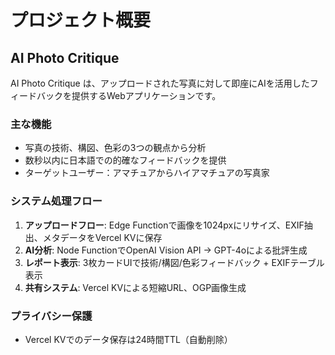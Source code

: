 # プロジェクト概要

## AI Photo Critique

AI Photo Critique は、アップロードされた写真に対して即座にAIを活用したフィードバックを提供するWebアプリケーションです。

### 主な機能

- 写真の技術、構図、色彩の3つの観点から分析
- 数秒以内に日本語での的確なフィードバックを提供
- ターゲットユーザー：アマチュアからハイアマチュアの写真家

### システム処理フロー

1. **アップロードフロー**: Edge Functionで画像を1024pxにリサイズ、EXIF抽出、メタデータをVercel KVに保存
2. **AI分析**: Node FunctionでOpenAI Vision API → GPT-4oによる批評生成
3. **レポート表示**: 3枚カードUIで技術/構図/色彩フィードバック + EXIFテーブル表示
4. **共有システム**: Vercel KVによる短縮URL、OGP画像生成

### プライバシー保護

- Vercel KVでのデータ保存は24時間TTL（自動削除）

